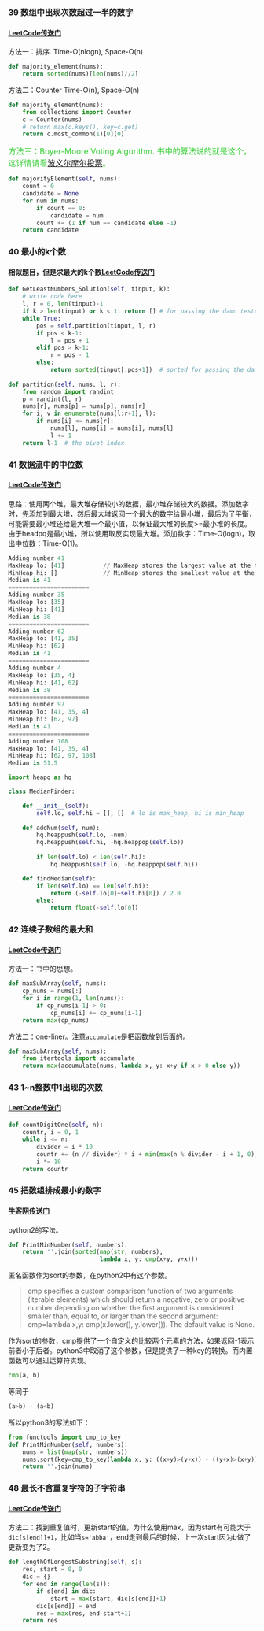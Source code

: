 ### 39 数组中出现次数超过一半的数字

#### [LeetCode传送门](https://leetcode.com/problems/majority-element/description/)

方法一：排序. Time-O(nlogn), Space-O(n)

```python
def majority_element(nums):
    return sorted(nums)[len(nums)//2]
```

方法二：Counter Time-O(n), Space-O(n)

```python
def majority_element(nums):
    from collections import Counter
    c = Counter(nums)
    # return max(c.keys(), key=c.get)
    return c.most_common(1)[0][0]  
```

<font color=#32CD32 size=3>方法三：Boyer-Moore Voting Algorithm. 书中的算法说的就是这个，这详情请看[波义尔摩尔投票](https://darktiantian.github.io/%E6%B3%A2%E4%B9%89%E5%B0%94%E6%91%A9%E5%B0%94%E6%8A%95%E7%A5%A8%E7%AE%97%E6%B3%95%EF%BC%88Boyer-Moore-Voting-Algorithm%EF%BC%89/)。</font>

```python
def majorityElement(self, nums):
    count = 0
    candidate = None
    for num in nums:
        if count == 0:
            candidate = num
        count += (1 if num == candidate else -1)
    return candidate
```

### 40 最小的k个数

#### 相似题目，但是求最大的k个数[LeetCode传送门](https://leetcode.com/problems/kth-largest-element-in-an-array/)

```python
def GetLeastNumbers_Solution(self, tinput, k):
    # write code here
    l, r = 0, len(tinput)-1
    if k > len(tinput) or k < 1: return [] # for passing the damn testcase
    while True:
        pos = self.partition(tinput, l, r)
        if pos < k-1:
            l = pos + 1
        elif pos > k-1:
            r = pos - 1
        else:
            return sorted(tinput[:pos+1])  # sorted for passing the damn testcase
    
def partition(self, nums, l, r):
    from random import randint
    p = randint(l, r)
    nums[r], nums[p] = nums[p], nums[r]
    for i, v in enumerate(nums[l:r+1], l):
        if nums[i] <= nums[r]:
            nums[l], nums[i] = nums[i], nums[l]
            l += 1
    return l-1  # the pivot index
```

### 41 数据流中的中位数

#### [LeetCode传送门](https://leetcode.com/problems/find-median-from-data-stream/description/)

思路：使用两个堆，最大堆存储较小的数据，最小堆存储较大的数据。添加数字时，先添加到最大堆，然后最大堆返回一个最大的数字给最小堆，最后为了平衡，可能需要最小堆还给最大堆一个最小值，以保证最大堆的长度>=最小堆的长度。由于headpq是最小堆，所以使用取反实现最大堆。添加数字：Time-O(logn)，取出中位数：Time-O(1)。

```python
Adding number 41
MaxHeap lo: [41]           // MaxHeap stores the largest value at the top (index 0)
MinHeap hi: []             // MinHeap stores the smallest value at the top (index 0)
Median is 41
=======================
Adding number 35
MaxHeap lo: [35]
MinHeap hi: [41]
Median is 38
=======================
Adding number 62
MaxHeap lo: [41, 35]
MinHeap hi: [62]
Median is 41
=======================
Adding number 4
MaxHeap lo: [35, 4]
MinHeap hi: [41, 62]
Median is 38
=======================
Adding number 97
MaxHeap lo: [41, 35, 4]
MinHeap hi: [62, 97]
Median is 41
=======================
Adding number 108
MaxHeap lo: [41, 35, 4]
MinHeap hi: [62, 97, 108]
Median is 51.5
```
```python
import heapq as hq

class MedianFinder:

    def __init__(self):
        self.lo, self.hi = [], []  # lo is max_heap, hi is min_heap
        
    def addNum(self, num):
        hq.heappush(self.lo, -num)
        hq.heappush(self.hi, -hq.heappop(self.lo))
        
        if len(self.lo) < len(self.hi):
            hq.heappush(self.lo, -hq.heappop(self.hi))       

    def findMedian(self):
        if len(self.lo) == len(self.hi):
            return (-self.lo[0]+self.hi[0]) / 2.0
        else:
            return float(-self.lo[0])
```

### 42 连续子数组的最大和

#### [LeetCode传送门](https://leetcode.com/problems/maximum-subarray/description/)

方法一：书中的思想。

```python
def maxSubArray(self, nums):
    cp_nums = nums[:]
    for i in range(1, len(nums)):
        if cp_nums[i-1] > 0:
            cp_nums[i] += cp_nums[i-1]
    return max(cp_nums)
```

方法二：one-liner。注意`accumulate`是把函数放到后面的。

```python
def maxSubArray(self, nums):
    from itertools import accumulate
    return max(accumulate(nums, lambda x, y: x+y if x > 0 else y))
```

### 43 1~n整数中1出现的次数

#### [LeetCode传送门](https://leetcode.com/problems/number-of-digit-one/description/)

```python
def countDigitOne(self, n):    
    countr, i = 0, 1
    while i <= n:
        divider = i * 10
        countr += (n // divider) * i + min(max(n % divider - i + 1, 0), i)
        i *= 10
    return countr
```

### 45 把数组排成最小的数字

#### [牛客网传送门](https://www.nowcoder.com/practice/8fecd3f8ba334add803bf2a06af1b993?tpId=13&tqId=11185&tPage=2&rp=1&ru=%2Fta%2Fcoding-interviews&qru=%2Fta%2Fcoding-interviews%2Fquestion-ranking)

python2的写法。

```python
def PrintMinNumber(self, numbers):
    return ''.join(sorted(map(str, numbers), 
                          lambda x, y: cmp(x+y, y+x)))
```
匿名函数作为sort的参数，在python2中有这个参数。

> cmp specifies a custom comparison function of two arguments (iterable elements) which should return a negative, zero or positive number depending on whether the first argument is considered smaller than, equal to, or larger than the second argument: cmp=lambda x,y: cmp(x.lower(), y.lower()). The default value is None.

作为sort的参数，cmp提供了一个自定义的比较两个元素的方法，如果返回-1表示前者小于后者。python3中取消了这个参数，但是提供了一种key的转换。而内置函数可以通过运算符实现。

```python
cmp(a, b) 
```
等同于

```python
(a>b) - (a<b)
```

所以python3的写法如下：

```python
from functools import cmp_to_key
def PrintMinNumber(self, numbers):
    nums = list(map(str, numbers))
    nums.sort(key=cmp_to_key(lambda x, y: ((x+y)>(y+x)) - ((y+x)>(x+y))))
    return ''.join(nums)
```

### 48 最长不含重复字符的子字符串

#### [LeetCode传送门](https://leetcode.com/problems/longest-substring-without-repeating-characters/description/)

方法二：找到重复值时，更新start的值，为什么使用max，因为start有可能大于`dic[s[end]]+1`，比如当`s='abba'`，end走到最后的时候，上一次start因为b做了更新变为了2。

```python
def lengthOfLongestSubstring(self, s):
    res, start = 0, 0
    dic = {}
    for end in range(len(s)):
        if s[end] in dic:
            start = max(start, dic[s[end]]+1)
        dic[s[end]] = end
        res = max(res, end-start+1)
    return res
```

